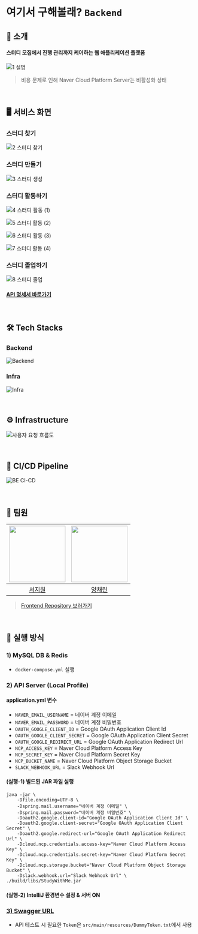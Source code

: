 # 여기서 구해볼래? `Backend`

## 🌙 소개
#### 스터디 모집에서 진행 관리까지 케어하는 웹 애플리케이션 플랫폼

![1  설명](https://github.com/kgu-capstone/study-with-me-be/assets/51479381/dede40ea-94be-4577-9674-d3e35b7cb6c0)

> 비용 문제로 인해 Naver Cloud Platform Server는 비활성화 상태

<br>

## 🖥 서비스 화면
### 스터디 찾기

![2  스터디 찾기](https://github.com/kgu-capstone/study-with-me-be/assets/51479381/11c38c25-1dda-45ae-8239-67f5cf5894f3)

### 스터디 만들기

![3  스터디 생성](https://github.com/kgu-capstone/study-with-me-be/assets/51479381/e19da0b7-c882-4401-9c15-06db9af517ab)

### 스터디 활동하기

![4  스터디 활동 (1)](https://github.com/kgu-capstone/study-with-me-be/assets/51479381/9b854301-c1b3-4151-abcf-0deccd7ec8e9)

![5  스터디 활동 (2)](https://github.com/kgu-capstone/study-with-me-be/assets/51479381/f44447cb-0d0a-4ec1-afe3-2f9064f5c53c)

![6  스터디 활동 (3)](https://github.com/kgu-capstone/study-with-me-be/assets/51479381/b586a8b8-6332-4077-ab5a-1f5f043fbcc9)

![7  스터디 활동 (4)](https://github.com/kgu-capstone/study-with-me-be/assets/51479381/3c8a2502-6192-4dc4-8e64-31201769998c)

### 스터디 졸업하기

![8  스터디 졸업](https://github.com/kgu-capstone/study-with-me-be/assets/51479381/1e9527a1-d2a0-422b-90ff-d75322f1370e)


#### [API 명세서 바로가기](https://sjiwon.notion.site/API-Docs-f2c3261488a24c56bf39f7cb6da23326?pvs=4)

<br>

## 🛠 Tech Stacks
### Backend

![Backend](https://github.com/sjiwon/study-with-me-be/assets/51479381/e102ebe6-6790-407b-839b-7cfa0e539fab)

### Infra

![Infra](https://github.com/sjiwon/study-with-me-be/assets/51479381/bf862ad2-5f86-43fc-bb7e-a6cb36ab08d8)

<br>

## ⚙️ Infrastructure

![사용자 요청 흐름도](https://github.com/kgu-capstone/study-with-me-be/assets/51479381/2c1c90bb-7538-45b0-bc2e-04c8f48e497c)

<br>

## 🔀 CI/CD Pipeline

![BE CI-CD](https://github.com/kgu-capstone/study-with-me-be/assets/51479381/b8ef0c56-3d43-4767-8b9e-7bf78d6b06e7)

<br>

## 👥 팀원
|<img width="150px" src="https://avatars.githubusercontent.com/u/51479381?v=4"/>|<img width="150px" src="https://avatars.githubusercontent.com/u/109421279?v=4"/>|
|:---:|:---:|
|[서지원](https://github.com/sjiwon)|[양채린](https://github.com/chaeeerish)|

> [Frontend Repository 보러가기](https://github.com/kgu-capstone/study-with-me-fe)

<br>

## 🚩 실행 방식
### 1) MySQL DB & Redis

- `docker-compose.yml` 실행

### 2) API Server (Local Profile)
#### application.yml 변수
- `NAVER_EMAIL_USERNAME` = 네이버 계정 이메일
- `NAVER_EMAIL_PASSWORD` = 네이버 계정 비밀번호
- `OAUTH_GOOGLE_CLIENT_ID` = Google OAuth Application Client Id
- `OAUTH_GOOGLE_CLIENT_SECRET` = Google OAuth Application Client Secret
- `OAUTH_GOOGLE_REDIRECT_URL` = Google OAuth Application Redirect Url
- `NCP_ACCESS_KEY` = Naver Cloud Platform Access Key
- `NCP_SECRET_KEY` = Naver Cloud Platform Secret Key
- `NCP_BUCKET_NAME` = Naver Cloud Platform Object Storage Bucket
- `SLACK_WEBHOOK_URL` = Slack Webhook Url

#### (실행-1) 빌드된 JAR 파일 실행
```shell
java -jar \
    -Dfile.encoding=UTF-8 \
    -Dspring.mail.username="네이버 계정 이메일" \
    -Dspring.mail.password="네이버 계정 비밀번호" \
    -Doauth2.google.client-id="Google OAuth Application Client Id" \
    -Doauth2.google.client-secret="Google OAuth Application Client Secret" \
    -Doauth2.google.redirect-url="Google OAuth Application Redirect Url" \
    -Dcloud.ncp.credentials.access-key="Naver Cloud Platform Access Key" \
    -Dcloud.ncp.credentials.secret-key="Naver Cloud Platform Secret Key" \
    -Dcloud.ncp.storage.bucket="Naver Cloud Platform Object Storage Bucket" \
    -Dslack.webhook.url="Slack Webhook Url" \
./build/libs/StudyWithMe.jar
```

#### (실행-2) IntelliJ 환경변수 설정 & 서버 ON

### [3) Swagger URL](http://localhost:8080/swagger-ui.html)

- API 테스트 시 필요한 `Token`은 `src/main/resources/DummyToken.txt`에서 사용
